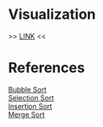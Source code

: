 # Visualization
\>> [LINK](https://visualgo.net/en/sorting) \<<

# References
[Bubble Sort](https://www.educative.io/answers/what-is-a-bubble-sort-in-java)<br />
[Selection Sort](https://www.educative.io/answers/how-to-implement-selection-sort-in-java)<br />
[Insertion Sort](https://www.educative.io/answers/what-is-insertion-sort-in-java)<br />
[Merge Sort](https://youtu.be/bOk35XmHPKs)